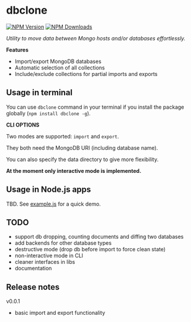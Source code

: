 # dbclone

[![NPM Version][npm-img]][npm-url]
[![NPM Downloads][npm-dl-img]][npm-url]

[npm-url]: https://npmjs.org/package/dbclone
[npm-img]: https://img.shields.io/npm/v/dbclone.svg
[npm-dl-img]: https://img.shields.io/npm/dm/dbclone.svg


*Utility to move data between Mongo hosts and/or databases effortlessly.*

**Features**
- Import/export MongoDB databases
- Automatic selection of all collections
- Include/exclude collections for partial imports and exports

## Usage in terminal

You can use `dbclone` command in your terminal if you install the package
globally (`npm install dbclone -g`).

**CLI OPTIONS**

Two modes are supported: `import` and `export`.

They both need the MongoDB URI (including database name).

You can also specify the data directory to give more flexibility.

**At the moment only interactive mode is implemented.**

<!--
<br />

**@TODO / EXAMPLE** Cloning database from a remote host into a local DB with a date in its name

```
dbclone export --host mongo.myapp.com --db=myapp-data-prod --datadir data/20180622-app-data-dump-20180622
dbclone import --host localhost --db=20180622-myapp-data-prod --datadir data/20180622-app-data-dump
```
-->

## Usage in Node.js apps

TBD. See [example.js](./example.js) for a quick demo.

## TODO

- support db dropping, counting documents and diffing two databases
- add backends for other database types
- destructive mode (drop db before import to force clean state)
- non-interactive mode in CLI
- cleaner interfaces in libs
- documentation

## Release notes

v0.0.1

- basic import and export functionality

